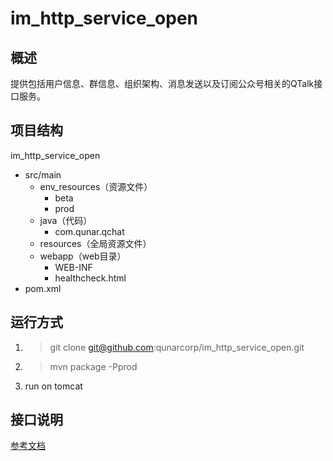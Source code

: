 # im_http_service_open

## 概述
提供包括用户信息、群信息、组织架构、消息发送以及订阅公众号相关的QTalk接口服务。

## 项目结构
im_http_service_open
- src/main
    - env_resources（资源文件）
        - beta
        - prod
    - java（代码）
        - com.qunar.qchat
    - resources（全局资源文件）
    - webapp（web目录）
        - WEB-INF
        - healthcheck.html
- pom.xml

## 运行方式
1. >git clone git@github.com:qunarcorp/im_http_service_open.git
2. >mvn package -Pprod
3. run on tomcat


## 接口说明

[参考文档](doc/http_introduction.md)
